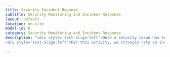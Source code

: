 ```yaml
---
title: Security Incident Reponse
subtitle: Security Monitoring and Incident Response
layout: default
location: on-site
modal-id: 8
category: Security Monitoring and Incident Response
description: "<div style='text-align:left'>Once a security issue has been identified, it is urgent to take corrective measures to stop the bleeding, recover as quickly as possible and focus on your core business. To make this dream come true, you need solid processes and procedures. We can help you out in designing and documenting Security Incident Response procedures fitting with your organization and already implemented controls.</div><p/>
<div style='text-align:left'>For this activity, we strongly rely on industry standards like NIST SP800-61 and ISO 27035 which would both perfectly fit into your ISO 27001 ISMS. Aside from this, trainings for threat identification and incident reponse could also be provided for your team in order to strenghten its efficiency in tight situations</div>"

---
```

